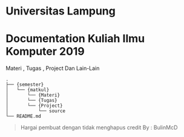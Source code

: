 # Universitas Lampung
# Documentation Kuliah Ilmu Komputer 2019

Materi , Tugas , Project Dan Lain-Lain

```
.
├── {semester}
│   └── {matkul}
│       └── {Materi}
│       └── {Tugas}
│       └── {Project}
│           └── source
└── README.md

```

> Hargai pembuat dengan tidak menghapus credit 
> By : BulinMcD

